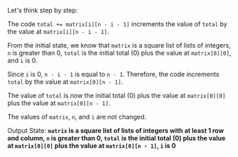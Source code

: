 Let's think step by step:

The code `total += matrix[i][n - i - 1]` increments the value of `total` by the value at `matrix[i][n - i - 1]`.

From the initial state, we know that `matrix` is a square list of lists of integers, `n` is greater than 0, `total` is the initial total (0) plus the value at `matrix[0][0]`, and `i` is 0.

Since `i` is 0, `n - i - 1` is equal to `n - 1`. Therefore, the code increments `total` by the value at `matrix[0][n - 1]`.

The value of `total` is now the initial total (0) plus the value at `matrix[0][0]` plus the value at `matrix[0][n - 1]`.

The values of `matrix`, `n`, and `i` are not changed.

Output State: **`matrix` is a square list of lists of integers with at least 1 row and column, `n` is greater than 0, `total` is the initial total (0) plus the value at `matrix[0][0]` plus the value at `matrix[0][n - 1]`, `i` is 0**